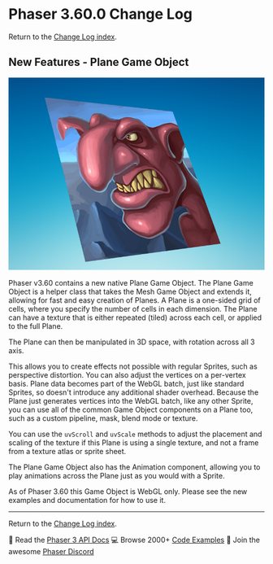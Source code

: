 # Phaser 3.60.0 Change Log

Return to the [Change Log index](CHANGELOG-v3.60.md).

## New Features - Plane Game Object

![Plane](images/plane.png)

Phaser v3.60 contains a new native Plane Game Object. The Plane Game Object is a helper class that takes the Mesh Game Object and extends it, allowing for fast and easy creation of Planes. A Plane is a one-sided grid of cells, where you specify the number of cells in each dimension. The Plane can have a texture that is either repeated (tiled) across each cell, or applied to the full Plane.

The Plane can then be manipulated in 3D space, with rotation across all 3 axis.

This allows you to create effects not possible with regular Sprites, such as perspective distortion. You can also adjust the vertices on a per-vertex basis. Plane data becomes part of the WebGL batch, just like standard Sprites, so doesn't introduce any additional shader overhead. Because the Plane just generates vertices into the WebGL batch, like any other Sprite, you can use all of the common Game Object components on a Plane too, such as a custom pipeline, mask, blend mode or texture.

You can use the `uvScroll` and `uvScale` methods to adjust the placement and scaling of the texture if this Plane is using a single texture, and not a frame from a texture atlas or sprite sheet.

The Plane Game Object also has the Animation component, allowing you to play animations across the Plane just as you would with a Sprite.

As of Phaser 3.60 this Game Object is WebGL only. Please see the new examples and documentation for how to use it.

---------------------------------------

Return to the [Change Log index](CHANGELOG-v3.60.md).

📖 Read the [Phaser 3 API Docs](https://newdocs.phaser.io/) 💻 Browse 2000+ [Code Examples](https://labs.phaser.io) 🤝 Join the awesome [Phaser Discord](https://discord.gg/phaser)
